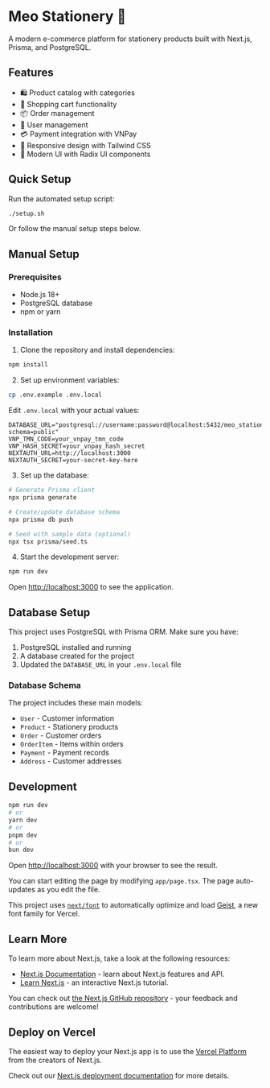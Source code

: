 # Meo Stationery 📝

A modern e-commerce platform for stationery products built with Next.js, Prisma, and PostgreSQL.

## Features

- 🛍️ Product catalog with categories
- 🛒 Shopping cart functionality
- 📦 Order management
- 👤 User management
- 💳 Payment integration with VNPay
- 📱 Responsive design with Tailwind CSS
- 🎨 Modern UI with Radix UI components

## Quick Setup

Run the automated setup script:

```bash
./setup.sh
```

Or follow the manual setup steps below.

## Manual Setup

### Prerequisites

- Node.js 18+ 
- PostgreSQL database
- npm or yarn

### Installation

1. Clone the repository and install dependencies:

```bash
npm install
```

2. Set up environment variables:

```bash
cp .env.example .env.local
```

Edit `.env.local` with your actual values:

```env
DATABASE_URL="postgresql://username:password@localhost:5432/meo_stationery?schema=public"
VNP_TMN_CODE=your_vnpay_tmn_code
VNP_HASH_SECRET=your_vnpay_hash_secret
NEXTAUTH_URL=http://localhost:3000
NEXTAUTH_SECRET=your-secret-key-here
```

3. Set up the database:

```bash
# Generate Prisma client
npx prisma generate

# Create/update database schema
npx prisma db push

# Seed with sample data (optional)
npx tsx prisma/seed.ts
```

4. Start the development server:

```bash
npm run dev
```

Open [http://localhost:3000](http://localhost:3000) to see the application.

## Database Setup

This project uses PostgreSQL with Prisma ORM. Make sure you have:

1. PostgreSQL installed and running
2. A database created for the project
3. Updated the `DATABASE_URL` in your `.env.local` file

### Database Schema

The project includes these main models:
- `User` - Customer information
- `Product` - Stationery products
- `Order` - Customer orders
- `OrderItem` - Items within orders
- `Payment` - Payment records
- `Address` - Customer addresses

## Development

```bash
npm run dev
# or
yarn dev
# or
pnpm dev
# or
bun dev
```

Open [http://localhost:3000](http://localhost:3000) with your browser to see the result.

You can start editing the page by modifying `app/page.tsx`. The page auto-updates as you edit the file.

This project uses [`next/font`](https://nextjs.org/docs/app/building-your-application/optimizing/fonts) to automatically optimize and load [Geist](https://vercel.com/font), a new font family for Vercel.

## Learn More

To learn more about Next.js, take a look at the following resources:

- [Next.js Documentation](https://nextjs.org/docs) - learn about Next.js features and API.
- [Learn Next.js](https://nextjs.org/learn) - an interactive Next.js tutorial.

You can check out [the Next.js GitHub repository](https://github.com/vercel/next.js) - your feedback and contributions are welcome!

## Deploy on Vercel

The easiest way to deploy your Next.js app is to use the [Vercel Platform](https://vercel.com/new?utm_medium=default-template&filter=next.js&utm_source=create-next-app&utm_campaign=create-next-app-readme) from the creators of Next.js.

Check out our [Next.js deployment documentation](https://nextjs.org/docs/app/building-your-application/deploying) for more details.
